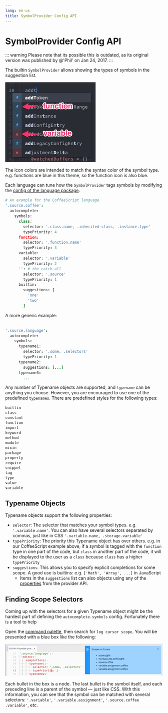 ```yaml
---
lang: en-us
title: SymbolProvider Config API
---
```


# SymbolProvider Config API

::: warning
Please note that its possible this is outdated, as its original version was published by @'Phil' on Jan 24, 2017.
:::

The builtin `SymbolProvider` allows showing the types of symbols in the suggestion list.

![symbol-provider-notes](./symbol-provider-notes.jpg)

The icon colors are intended to match the syntax color of the symbol type. e.g. functions are blue in this theme, so the function icon is also blue.

Each language can tune how the `SymbolProvider` tags symbols by modifying the [config of the language package](https://github.com/pulsar-edit/language-coffee-script/blob/d86c8963dcee0ab811da05a175b2218045d0c124/settings/language-coffee-script.cson#L5).

```coffee
# An example for the CoffeeScript language
'.source.coffee':
  autocomplete:
    symbols:
      class:
        selector: '.class.name, .inherited-class, .instance.type'
        typePriority: 4
      function:
        selector: '.function.name'
        typePriority: 3
      variable:
        selector: '.variable'
        typePriority: 2
      '': # the catch-all
        selector: '.source'
        typePriority: 1
      builtin:
        suggestions: [
          'one'
          'two'
        ]
```

A more generic example:

```coffee

'.source.language':
  autocomplete:
    symbols:
      typename1:
        selector: '.some, .selectors'
        typePriority: 1
      typename2:
        suggestions: [...]
      typename3:
        ...
```

Any number of Typename objects are supported, and `typename` can be anything you choose. However, you are encouraged to use one of the predefined `typenames`. There are predefined styles for the following types:

```
builtin
class
constant
function
import
keyword
method
module
mixin
package
property
require
snippet
tag
type
value
variable
```

## Typename Objects

Typename objects support the following properties:

- `selector`: The selector that matches your symbol types. e.g. `'.variable.name'`. You can also have several selectors separated by commas, just like in CSS `'.variable.name, .storage.variable'`
- `typePriority`: The priority this Typename object has over others. e.g. in our CoffeeScript example above, if a symbol is tagged with the `function` type in one part of the code, but `class` in another part of the code, it will be displayed to the user as a `class` because `class` has a higher `typePriority`
- `suggestions`: This allows you to specify explicit completions for some scope. A good use is builtins: e.g. `['Math', 'Array', ...]` in JavaScript
  - Items in the `suggestions` list can also objects using any of the [properties](/docs/packages/core/autocomplete-plus/provider-api.md#suggestions) from the provider API.

## Finding Scope Selectors

Coming up with the selectors for a given Typename object might be the hardest part of defining the `autocomplete.symbols` config. Fortunately there is a tool to help

Open the [command palette](https://atom.io/docs/latest/getting-started-atom-basics#command-palette), then search for `log cursor scope`. You will be presented with a blue box like the following:

![scopenames](./scopename.png)

Each bullet in the box is a node. The last bullet is the symbol itself, and each preceding line is a parent of the symbol &mdash; just like CSS. With this information, you can see that the symbol can be matched with several selectors: `'.variable'`, `'.variable.assignment'`, `'.source.coffee .variable'`, etc.
